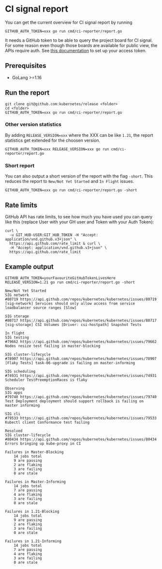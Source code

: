 # CI signal report

You can get the current overview for CI signal report by running

```
GITHUB_AUTH_TOKEN=xxx go run cmd/ci-reporter/report.go
```

It needs a GitHub token to be able to query the project board for CI signal. For some reason even though those boards are available for public view, the APIs require auth. See [this documentation](https://help.github.com/en/articles/creating-a-personal-access-token-for-the-command-line) to set up your access token.

## Prerequisites
- GoLang >=1.16

## Run the report
```
git clone git@github.com:kubernetes/release <folder>
cd <folder>
GITHUB_AUTH_TOKEN=xxx go run cmd/ci-reporter/report.go
```

### Other version statistics
By adding `RELEASE_VERSION=xxx` where the XXX can be like `1.21`, the report statistics get extended for the choosen version.

```
GITHUB_AUTH_TOKEN=xxx RELEASE_VERSION=xxx go run cmd/ci-reporter/report.go
```

### Short report
You can also output a short version of the report with the flag `-short`. This reduces the report to `New/Not Yet Started` and `In Flight` issues.

```
GITHUB_AUTH_TOKEN=xxx go run cmd/ci-reporter/report.go -short
```

## Rate limits
GitHub API has rate limits, to see how much you have used you can query like this (replace User with your GH user and Token with your Auth Token):
```
curl \
  -u GIT_HUB-USER:GIT_HUB_TOKEN -H "Accept: application/vnd.github.v3+json" \
  https://api.github.com/rate_limit & curl \
  -H "Accept: application/vnd.github.v3+json" \
  https://api.github.com/rate_limit
```


## Example output
```
GITHUB_AUTH_TOKEN=yourFavouriteGitHubTokenLivesHere RELEASE_VERSION=1.21 go run cmd/ci-reporter/report.go -short

New/Not Yet Started
SIG network
#80719 https://api.github.com/repos/kubernetes/kubernetes/issues/80719 [sig-network] Services should only allow access from service loadbalancer source ranges [Slow]

SIG storage
#80717 https://api.github.com/repos/kubernetes/kubernetes/issues/80717  [sig-storage] CSI Volumes [Driver: csi-hostpath] Snapshot Tests

In flight
SIG testing
#79662 https://api.github.com/repos/kubernetes/kubernetes/issues/79662   Nodes resize test failing in master-blocking

SIG cluster-lifecycle
#78907 https://api.github.com/repos/kubernetes/kubernetes/issues/78907 [Flaky Tests] task-06-upgrade is failing on master-informing

SIG scheduling
#74931 https://api.github.com/repos/kubernetes/kubernetes/issues/74931 Scheduler TestPreemptionRaces is flaky

Observing
SIG apps
#79740 https://api.github.com/repos/kubernetes/kubernetes/issues/79740  Test Deployment deployment should support rollback is failing on master informing

SIG cli
#79533 https://api.github.com/repos/kubernetes/kubernetes/issues/79533  Kubectl client Conformance test failing

Resolved
SIG cluster-lifecycle
#80434 https://api.github.com/repos/kubernetes/kubernetes/issues/80434  Errors bringing up kube-proxy in CI

Failures in Master-Blocking
    14 jobs total
    9 are passing
    2 are flaking
    3 are failing
    0 are stale

Failures in Master-Informing
    14 jobs total
    7 are passing
    4 are flaking
    3 are failing
    0 are stale

Failures in 1.21-Blocking
    14 jobs total
    9 are passing
    2 are flaking
    3 are failing
    0 are stale

Failures in 1.21-Informing
    14 jobs total
    7 are passing
    4 are flaking
    3 are failing
    0 are stale
 ```

